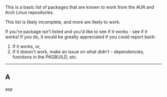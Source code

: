 This is a basic list of packages that are known to work from the AUR and Arch Linux repositories.

This list is likely incomplete, and more are likely to work.

If you're package isn't listed and you'd like to see if it works - see if it works! If you do, it would be greatly appreciated if you could report back:

1. If it works, or,
2. If it doesn't work, make an issue on what didn't - dependencies, functions in the PKGBUILD, etc.

---

## A
asp
